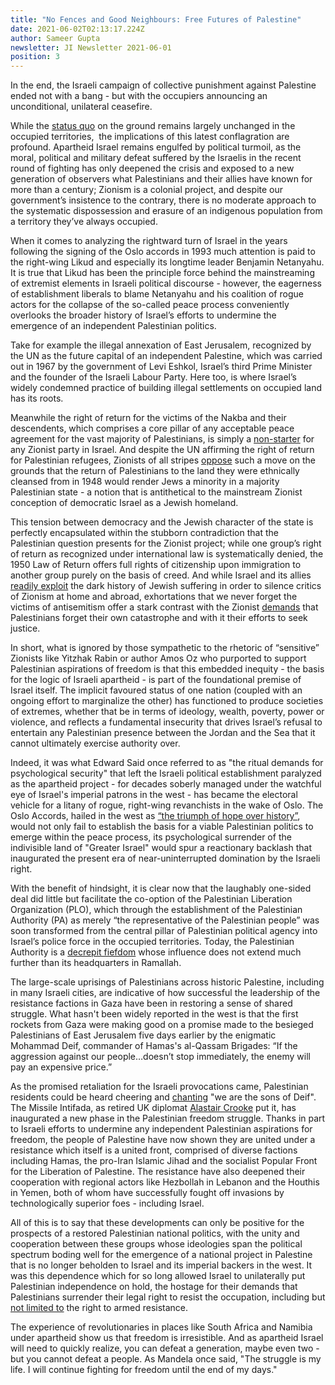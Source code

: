 ```yaml
---
title: "No Fences and Good Neighbours: Free Futures of Palestine"
date: 2021-06-02T02:13:17.224Z
author: Sameer Gupta
newsletter: JI Newsletter 2021-06-01
position: 3
---
```

In the end, the Israeli campaign of collective punishment against Palestine ended not with a bang - but with the occupiers announcing an unconditional, unilateral ceasefire. 

While the [status quo](https://www.hrw.org/report/2021/04/27/threshold-crossed/israeli-authorities-and-crimes-apartheid-and-persecution) on the ground remains largely unchanged in the occupied territories,  the implications of this latest conflagration are profound. Apartheid Israel remains engulfed by political turmoil, as the moral, political and military defeat suffered by the Israelis in the recent round of fighting has only deepened the crisis and exposed to a new generation of observers what Palestinians and their allies have known for more than a century; Zionism is a colonial project, and despite our government’s insistence to the contrary, there is no moderate approach to the systematic dispossession and erasure of an indigenous population from a territory they’ve always occupied. 

When it comes to analyzing the rightward turn of Israel in the years following the signing of the Oslo accords in 1993 much attention is paid to the right-wing Likud and especially its longtime leader Benjamin Netanyahu. It is true that Likud has been the principle force behind the mainstreaming of extremist elements in Israeli political discourse - however, the eagerness of establishment liberals to blame Netanyahu and his coalition of rogue actors for the collapse of the so-called peace process conveniently overlooks the broader history of Israel’s efforts to undermine the emergence of an independent Palestinian politics.

Take for example the illegal annexation of East Jerusalem, recognized by the UN as the future capital of an independent Palestine, which was carried out in 1967 by the government of Levi Eshkol, Israel’s third Prime Minister and the founder of the Israeli Labour Party. Here too, is where Israel’s widely condemned practice of building illegal settlements on occupied land has its roots. 

Meanwhile the right of return for the victims of the Nakba and their descendents, which comprises a core pillar of any acceptable peace agreement for the vast majority of Palestinians, is simply a [non-starter](https://www.hrw.org/report/2021/04/27/threshold-crossed/israeli-authorities-and-crimes-apartheid-and-persecution#_ftn91) for any Zionist party in Israel. And despite the UN affirming the right of return for Palestinian refugees, Zionists of all stripes [oppose](https://electronicintifada.net/content/right-return-and-right-choice/4903) such a move on the grounds that the return of Palestinians to the land they were ethnically cleansed from in 1948 would render Jews a minority in a majority Palestinian state - a notion that is antithetical to the mainstream Zionist conception of democratic Israel as a Jewish homeland. 

This tension between democracy and the Jewish character of the state is perfectly encapsulated within the stubborn contradiction that the Palestinian question presents for the Zionist project; while one group’s right of return as recognized under international law is systematically denied, the 1950 Law of Return offers full rights of citizenship upon immigration to another group purely on the basis of creed. And while Israel and its allies [readily exploit](https://www.amazon.ca/Holocaust-Industry-Reflections-Exploitation-Suffering/dp/1781685614) the dark history of Jewish suffering in order to silence critics of Zionism at home and abroad, exhortations that we never forget the victims of antisemitism offer a stark contrast with the Zionist [demands](https://www.972mag.com/nakbalaw/) that Palestinians forget their own catastrophe and with it their efforts to seek justice. 

In short, what is ignored by those sympathetic to the rhetoric of “sensitive” Zionists like Yitzhak Rabin or author Amos Oz who purported to support Palestinian aspirations of freedom is that this embedded inequity - the basis for the logic of Israeli apartheid - is part of the foundational premise of Israel itself. The implicit favoured status of one nation (coupled with an ongoing effort to marginalize the other) has functioned to produce societies of extremes, whether that be in terms of ideology, wealth, poverty, power or violence, and reflects a fundamental insecurity that drives Israel’s refusal to entertain any Palestinian presence between the Jordan and the Sea that it cannot ultimately exercise authority over.

Indeed, it was what Edward Said once referred to as "the ritual demands for psychological security" that left the Israeli political establishment paralyzed as the apartheid project - for decades soberly managed under the watchful eye of Israel's imperial patrons in the west - has became the electoral vehicle for a litany of rogue, right-wing revanchists in the wake of Oslo. The Oslo Accords, hailed in the west as [“the triumph of hope over history”](https://www.nytimes.com/1993/09/14/world/mideast-accord-overview-rabin-arafat-seal-their-accord-clinton-applauds-brave.html), would not only fail to establish the basis for a viable Palestinian politics to emerge within the peace process, its psychological surrender of the indivisible land of "Greater Israel" would spur a reactionary backlash that inaugurated the present era of near-uninterrupted domination by the Israeli right. 

With the benefit of hindsight, it is clear now that the laughably one-sided deal did little but facilitate the co-option of the Palestinian Liberation Organization (PLO), which through the establishment of the Palestinian Authority (PA) as merely “the representative of the Palestinian people” was soon transformed from the central pillar of Palestinian political agency into Israel’s police force in the occupied territories. Today, the Palestinian Authority is a [decrepit fiefdom](https://www.jpost.com/israel-news/palestinians-launch-campaign-to-oust-illegitimate-abbas-669666) whose influence does not extend much further than its headquarters in Ramallah.

The large-scale uprisings of Palestinians across historic Palestine, including in many Israeli cities, are indicative of how successful the leadership of the resistance factions in Gaza have been in restoring a sense of shared struggle. What hasn't been widely reported in the west is that the first rockets from Gaza were making good on a promise made to the besieged Palestinians of East Jerusalem five days earlier by the enigmatic Mohammad Deif, commander of Hamas's al-Qassam Brigades: “If the aggression against our people…doesn’t stop immediately, the enemy will pay an expensive price.”

As the promised retaliation for the Israeli provocations came, Palestinian residents could be heard cheering and [chanting](https://podcastaddict.com/episode/123660331) "we are the sons of Deif". The Missile Intifada, as retired UK diplomat [Alastair Crooke](https://www.strategic-culture.org/news/2021/05/24/the-missile-intifada-brings-an-era-crashing-down/) put it, has inaugurated a new phase in the Palestinian freedom struggle. Thanks in part to Israeli efforts to undermine any independent Palestinian aspirations for freedom, the people of Palestine have now shown they are united under a resistance which itself is a united front, comprised of diverse factions including Hamas, the pro-Iran Islamic Jihad and the socialist Popular Front for the Liberation of Palestine. The resistance have also deepened their cooperation with regional actors like Hezbollah in Lebanon and the Houthis in Yemen, both of whom have successfully fought off invasions by technologically superior foes - including Israel.

All of this is to say that these developments can only be positive for the prospects of a restored Palestinian national politics, with the unity and cooperation between these groups whose ideologies span the political spectrum boding well for the emergence of a national project in Palestine that is no longer beholden to Israel and its imperial backers in the west. It was this dependence which for so long allowed Israel to unilaterally put Palestinian independence on hold, the hostage for their demands that Palestinians surrender their legal right to resist the occupation, including but [not limited to](https://www.middleeastmonitor.com/20210323-israel-wants-pa-to-stop-cooperating-with-icc/) the right to armed resistance.

The experience of revolutionaries in places like South Africa and Namibia under apartheid show us that freedom is irresistible. And as apartheid Israel will need to quickly realize, you can defeat a generation, maybe even two - but you cannot defeat a people. As Mandela once said, "The struggle is my life. I will continue fighting for freedom until the end of my days."